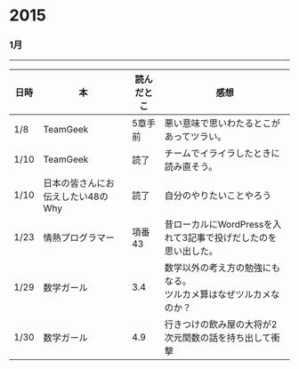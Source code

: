 # 2015

### 1月
---

|日時|本|読んだとこ|感想|
|---|---|---|---|
|1/8|TeamGeek|5章手前|悪い意味で思いわたるとこがあってツラい。|
|1/10|TeamGeek|読了|チームでイライラしたときに読み直そう。|
|1/10|日本の皆さんにお伝えしたい48のWhy|読了|自分のやりたいことやろう|
|1/23|情熱プログラマー|項番43|昔ローカルにWordPressを入れて3記事で投げだしたのを思い出した。|
|1/29|数学ガール|3.4|数学以外の考え方の勉強にもなる。<br>ツルカメ算はなぜツルカメなのか？|
|1/30|数学ガール|4.9|行きつけの飲み屋の大将が2次元関数の話を持ち出して衝撃|
